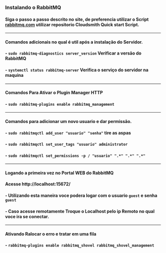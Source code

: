  ### Instalando o RabbitMQ 
 #### Siga o passo a passo descrito no site, de preferencia utilizar o Script [rabbitmq.com](https://www.rabbitmq.com/install-debian.html#apt-cloudsmith) utilizar repositorio Cloudsmith Quick start Script.
---
#### Comandos adicionais no qual é util após a instalação do Servidor.
#### - `sudo rabbitmq-diagnostics server_version` Verificar a versão do RabbitMQ 
#### - `systemctl status rabbitmq-server` Verifica o serviço do servidor na maquina
---
#### Comandos Para Ativar o Plugin Manager HTTP
#### - `sudo rabbitmq-plugins enable rabbitmq_management`
---
#### Comandos para adicionar um novo usuario e dar permissão.
#### - `sudo rabbitmqctl add_user "usuario" "senha"` tire as aspas
#### - `sudo rabbitmqctl set_user_tags "usuario" administrator`
#### -  `sudo rabbitmqctl set_permissions -p / "usuario" ".*" ".*" ".*"`
---
#### Logando a primeira vez no Portal WEB do RabbitMQ
#### Acesse http://localhost:15672/
#### - Utilizando esta maneira voce podera logar com o usuario `guest` e senha `guest`
#### - Caso acesse remotamente Troque o Localhost pelo ip Remoto no qual voce ira se conectar.
---
#### Ativando Ralocar o erro e tratar em uma fila
#### - `rabbitmq-plugins enable rabbitmq_shovel rabbitmq_shovel_management`